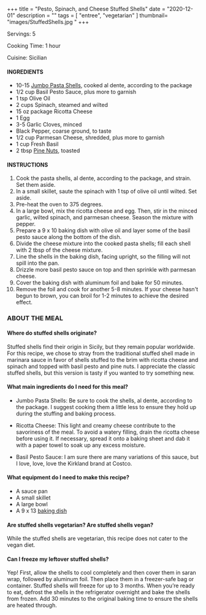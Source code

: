 +++
title = "Pesto, Spinach, and Cheese Stuffed Shells"
date = "2020-12-01"
description = ""
tags = [
    "entree",
    "vegetarian"
]
thumbnail= "images/StuffedShells.jpg "
+++

Servings: 5 <!--more-->

Cooking Time: 1 hour 

Cuisine: Sicilian 

#### INGREDIENTS 

* 10-15 [Jumbo Pasta Shells](https://amzn.to/3rUskFr), cooked al dente, according to the package
* 1/2 cup Basil Pesto Sauce, plus more to garnish
* 1 tsp Olive Oil
* 2 cups Spinach, steamed and wilted
* 15 oz package Ricotta Cheese
* 1 Egg
* 3-5 Garlic Cloves, minced
* Black Pepper, coarse ground, to taste
* 1/2 cup Parmesan Cheese, shredded, plus more to garnish
* 1 cup Fresh Basil
* 2 tbsp [Pine Nuts](https://amzn.to/3amamWp), toasted 

#### INSTRUCTIONS 

1. Cook the pasta shells, al dente, according to the package, and strain. Set them aside. 
2. In a small skillet, saute the spinach with 1 tsp of olive oil until wilted. Set aside. 
3. Pre-heat the oven to 375 degrees. 
4. In a large bowl, mix the ricotta cheese and egg. Then, stir in the minced garlic, wilted spinach, and parmesan cheese. Season the mixture with pepper.
5. Prepare a 9 x 10 baking dish with olive oil and layer some of the basil pesto sauce along the bottom of the dish. 
6. Divide the cheese mixture into the cooked pasta shells; fill each shell with 2 tbsp of the cheese mixture. 
7. Line the shells in the baking dish, facing upright, so the filling will not spill into the pan. 
8. Drizzle more basil pesto sauce on top and then sprinkle with parmesan cheese. 
9. Cover the baking dish with aluminum foil and bake for 50 minutes. 
10. Remove the foil and cook for another 5-8 minutes. If your cheese hasn't begun to brown, you can broil for 1-2 minutes to achieve the desired effect. 

### ABOUT THE MEAL

#### Where do stuffed shells originate? 

Stuffed shells find their origin in Sicily, but they remain popular worldwide. For this recipe, we chose to stray from the traditional stuffed shell made in marinara sauce in favor of shells stuffed to the brim with ricotta cheese and spinach and topped with basil pesto and pine nuts. I appreciate the classic stuffed shells, but this version is tasty if you wanted to try something new. 

#### What main ingredients do I need for this meal?

* Jumbo Pasta Shells: Be sure to cook the shells, al dente, according to the package. I suggest cooking them a little less to ensure they hold up during the stuffing and baking process.  

* Ricotta Cheese: This light and creamy cheese contribute to the savoriness of the meal. To avoid a watery filling, drain the ricotta cheese before using it. If necessary, spread it onto a baking sheet and dab it with a paper towel to soak up any excess moisture. 

* Basil Pesto Sauce: I am sure there are many variations of this sauce, but I love, love, love the Kirkland brand at Costco. 

#### What equipment do I need to make this recipe?

* A sauce pan 
* A small skillet 
* A large bowl 
* A 9 x 13 [baking dish](https://amzn.to/3bNst8g)

#### Are stuffed shells vegetarian? Are stuffed shells vegan? 

While the stuffed shells are vegetarian, this recipe does not cater to the vegan diet. 

#### Can I freeze my leftover stuffed shells? 

Yep! First, allow the shells to cool completely and then cover them in saran wrap, followed by aluminum foil. Then place them in a freezer-safe bag or container. Stuffed shells will freeze for up to 3 months. When you’re ready to eat, defrost the shells in the refrigerator overnight and bake the shells from frozen. Add 30 minutes to the original baking time to ensure the shells are heated through.  
 
